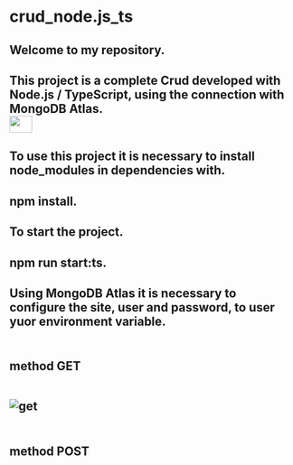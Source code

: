 # crud_node.js_ts
<h2> Welcome to my repository.
<h2> This project is a complete Crud developed with Node.js / TypeScript,
using the connection with MongoDB Atlas.<br>
  <img align="center" alto="CAIO-typeScrip" height="30" width="40"  src="https://cdn.jsdelivr.net/gh/devicons/devicon/icons/typescript/typescript-original.svg">
<h2> To use this project it is necessary to install node_modules in dependencies with.
<h2> npm install.
<h2> To start the project.
<h2> npm run start:ts.
<h2> Using MongoDB Atlas it is necessary to configure the site, user and password,
to user yuor environment variable.<br><br>
<h2> method GET<br><br>

![get](https://user-images.githubusercontent.com/129814574/233861422-06266f6e-2e94-4f96-9cf1-85bbbe3260d7.png)<br><br>

<h2> method POST<br><br>



